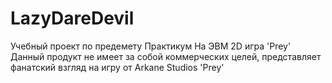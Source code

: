 # LazyDareDevil
Учебный проект по предемету Практикум На ЭВМ
2D игра 'Prey'
Данный продукт не имеет за собой коммерческих целей, представляет фанатский взгляд на игру от Arkane Studios 'Prey'
